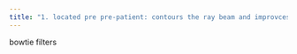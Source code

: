 ```yaml
---
title: "1. located pre pre-patient: contours the ray beam and improvces beam hardening  more energetic where the patient is thicker in the center  made out of aluminum, teflon, and graphite"
---
```

bowtie filters

